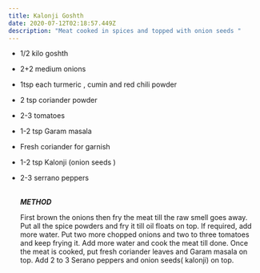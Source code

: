 ```yaml
---
title: Kalonji Goshth
date: 2020-07-12T02:18:57.449Z
description: "Meat cooked in spices and topped with onion seeds "
---
```

* 1/2 kilo goshth
* 2+2 medium onions
* 1tsp each turmeric , cumin and red chili powder
* 2 tsp coriander powder
* 2-3 tomatoes
* 1-2 tsp Garam masala
* Fresh coriander for garnish
* 1-2 tsp Kalonji (onion seeds )
* 2-3 serrano peppers

  \
  ***METHOD***

  First brown the onions then fry the meat till the raw smell goes away. \
  Put all the spice powders and fry it till oil floats on top. If required, add more water. Put two more chopped onions and two to three tomatoes and keep frying it. Add more water and cook the meat till done.  Once the meat is cooked, put fresh coriander leaves and Garam masala on top. Add 2 to 3 Serano peppers and onion seeds( kalonji) on top.